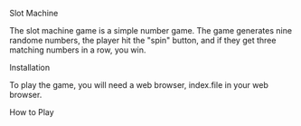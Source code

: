 Slot Machine

The slot machine game is a simple number game. The game generates nine randome numbers, the player hit the "spin" button, and if they get three matching numbers in a row, you win.


Installation

To play the game, you will need a web browser, index.file in your web browser.

How to Play